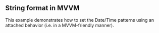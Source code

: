 ## String format in MVVM
This example demonstrates how to set the Date/Time patterns using an attached behavior (i.e. in a MVVM-friendly manner).

[//]: <keywords: attached, behavior, set, patterns>